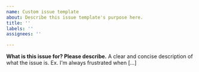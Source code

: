 ```yaml
---
name: Custom issue template
about: Describe this issue template's purpose here.
title: ''
labels: ''
assignees: ''

---
```


**What is this issue for? Please describe.**
A clear and concise description of what the issue is. Ex. I'm always frustrated when [...]

